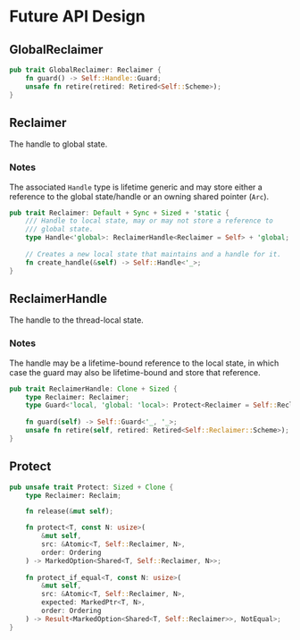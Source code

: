 # Future API Design

## GlobalReclaimer

```rust
pub trait GlobalReclaimer: Reclaimer {
    fn guard() -> Self::Handle::Guard;
    unsafe fn retire(retired: Retired<Self::Scheme>); 
}
```

## Reclaimer

The handle to global state.

### Notes

The associated `Handle` type is lifetime generic and may store either a
reference to the global state/handle or an owning shared pointer (`Arc`).

```rust
pub trait Reclaimer: Default + Sync + Sized + 'static {
    /// Handle to local state, may or may not store a reference to
    /// global state.
    type Handle<'global>: ReclaimerHandle<Reclaimer = Self> + 'global;
    
    // Creates a new local state that maintains and a handle for it.
    fn create_handle(&self) -> Self::Handle<'_>;
}
```

## ReclaimerHandle

The handle to the thread-local state.

### Notes

The handle may be a lifetime-bound reference to the local state, in which case
the guard may also be lifetime-bound and store that reference. 

```rust
pub trait ReclaimerHandle: Clone + Sized {
    type Reclaimer: Reclaimer;
    type Guard<'local, 'global: 'local>: Protect<Reclaimer = Self::Reclaimer> + 'local; 
    
    fn guard(self) -> Self::Guard<'_, '_>;
    unsafe fn retire(self, retired: Retired<Self::Reclaimer::Scheme>);
}
```

## Protect

```rust
pub unsafe trait Protect: Sized + Clone {
    type Reclaimer: Reclaim;

    fn release(&mut self);

    fn protect<T, const N: usize>(
        &mut self,
        src: &Atomic<T, Self::Reclaimer, N>,
        order: Ordering
    ) -> MarkedOption<Shared<T, Self::Reclaimer, N>>;
    
    fn protect_if_equal<T, const N: usize>(
        &mut self,
        src: &Atomic<T, Self::Reclaimer, N>,
        expected: MarkedPtr<T, N>,
        order: Ordering
    ) -> Result<MarkedOption<Shared<T, Self::Reclaimer>>, NotEqual>;
}
```
